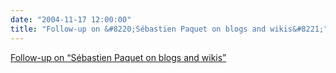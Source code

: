 ```yaml
---
date: "2004-11-17 12:00:00"
title: "Follow-up on &#8220;Sébastien Paquet on blogs and wikis&#8221;"
---
```


[Follow-up on &#8220;Sébastien Paquet on blogs and wikis&#8221;](/lemire/blog/2004/11-17-follow-up-on-sebastien-paquet-on-blogs-and-wikis)

